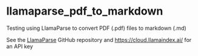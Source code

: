 # llamaparse_pdf_to_markdown
Testing using LlamaParse to convert PDF (.pdf) files to markdown (.md)

See the [LlamaParse](https://github.com/run-llama/llama_parse) GitHub repository and https://cloud.llamaindex.ai/ for an API key